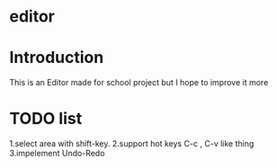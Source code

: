 # editor

Introduction
============
This is an Editor made for school project but I hope to improve it more


TODO list
=========
1.select area with shift-key.
2.support hot keys C-c , C-v like thing
3.impelement Undo-Redo
